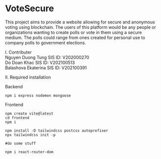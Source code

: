 # VoteSecure
This project aims to provide a website allowing for secure and anonymous voting using blockchain. The users of this platform would be any people or organizations wanting to create polls or vote in them using a secure medium. The polls could range from ones created for personal use to company polls to government elections.

I. Contributer <br>
Nguyen Duong Tung SIS ID: V202000270 <br>
Do Doan Khac SIS ID: V202100513 <br>
Balashova Ekaterina SIS ID: V202100391 <br>

II. Required installation

Backend

```
npm i express nodemon mongoose
```

Frontend

```
npm create vite@latest
cd frontend
npm i

npm install -D tailwindcss postcss autoprefixer
npx tailwindcss init -p

#do some stuff

npm i react-router-dom
```

